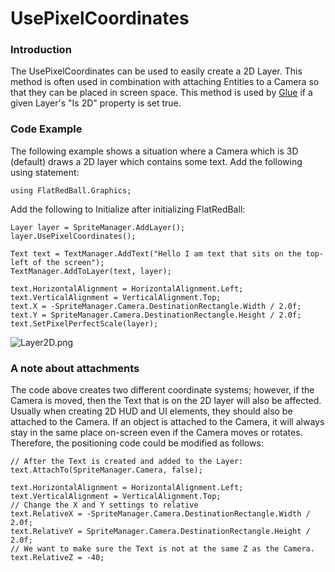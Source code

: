 # UsePixelCoordinates

### Introduction

The UsePixelCoordinates can be used to easily create a 2D Layer. This method is often used in combination with attaching Entities to a Camera so that they can be placed in screen space. This method is used by [Glue](../../../../frb/docs/index.php) if a given Layer's "Is 2D" property is set true.

### Code Example

The following example shows a situation where a Camera which is 3D (default) draws a 2D layer which contains some text. Add the following using statement:

```
using FlatRedBall.Graphics;
```

Add the following to Initialize after initializing FlatRedBall:

```
Layer layer = SpriteManager.AddLayer();
layer.UsePixelCoordinates();

Text text = TextManager.AddText("Hello I am text that sits on the top-left of the screen");
TextManager.AddToLayer(text, layer);

text.HorizontalAlignment = HorizontalAlignment.Left;
text.VerticalAlignment = VerticalAlignment.Top;
text.X = -SpriteManager.Camera.DestinationRectangle.Width / 2.0f;
text.Y = SpriteManager.Camera.DestinationRectangle.Height / 2.0f;
text.SetPixelPerfectScale(layer);
```

![Layer2D.png](../../../../.gitbook/assets/migrated\_media-Layer2D.png)

### A note about attachments

The code above creates two different coordinate systems; however, if the Camera is moved, then the Text that is on the 2D layer will also be affected. Usually when creating 2D HUD and UI elements, they should also be attached to the Camera. If an object is attached to the Camera, it will always stay in the same place on-screen even if the Camera moves or rotates. Therefore, the positioning code could be modified as follows:

```
// After the Text is created and added to the Layer:
text.AttachTo(SpriteManager.Camera, false);

text.HorizontalAlignment = HorizontalAlignment.Left;
text.VerticalAlignment = VerticalAlignment.Top;
// Change the X and Y settings to relative
text.RelativeX = -SpriteManager.Camera.DestinationRectangle.Width / 2.0f;
text.RelativeY = SpriteManager.Camera.DestinationRectangle.Height / 2.0f;
// We want to make sure the Text is not at the same Z as the Camera.
text.RelativeZ = -40;
```
